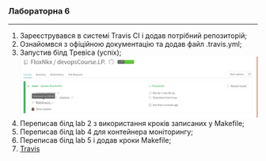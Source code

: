 
###  Лабораторна 6
***
1) Зареєструвався в системі Travis CI і додав потрібний репозиторій;
2) Ознайомвся з офіційною документацію та додав файл .travis.yml;
3) Запустив білд Тревіса (успіх);
    ![alt text](./screenshots/1.png)
4) Переписав білд lab 2 з використання кроків записаних у Makefile;
5) Переписав білд lab 4 для контейнера моніторингу;
6) Переписав білд lab 5 і додав кроки Makefile;
8) [Travis](https://travis-ci.com/github/FloxNkx/devopsCourse.LP.)
